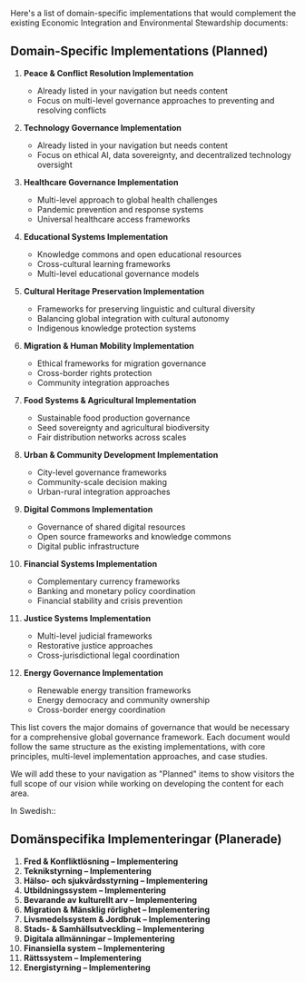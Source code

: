 Here's a list of domain-specific implementations that would complement the existing Economic Integration and Environmental Stewardship documents:

## Domain-Specific Implementations (Planned)

1. **Peace & Conflict Resolution Implementation**
   - Already listed in your navigation but needs content
   - Focus on multi-level governance approaches to preventing and resolving conflicts

2. **Technology Governance Implementation**
   - Already listed in your navigation but needs content
   - Focus on ethical AI, data sovereignty, and decentralized technology oversight

3. **Healthcare Governance Implementation**
   - Multi-level approach to global health challenges
   - Pandemic prevention and response systems
   - Universal healthcare access frameworks

4. **Educational Systems Implementation**
   - Knowledge commons and open educational resources
   - Cross-cultural learning frameworks
   - Multi-level educational governance models

5. **Cultural Heritage Preservation Implementation**
   - Frameworks for preserving linguistic and cultural diversity
   - Balancing global integration with cultural autonomy
   - Indigenous knowledge protection systems

6. **Migration & Human Mobility Implementation**
   - Ethical frameworks for migration governance
   - Cross-border rights protection
   - Community integration approaches

7. **Food Systems & Agricultural Implementation**
   - Sustainable food production governance
   - Seed sovereignty and agricultural biodiversity
   - Fair distribution networks across scales

8. **Urban & Community Development Implementation**
   - City-level governance frameworks
   - Community-scale decision making
   - Urban-rural integration approaches

9. **Digital Commons Implementation**
   - Governance of shared digital resources
   - Open source frameworks and knowledge commons
   - Digital public infrastructure

10. **Financial Systems Implementation**
    - Complementary currency frameworks
    - Banking and monetary policy coordination
    - Financial stability and crisis prevention

11. **Justice Systems Implementation**
    - Multi-level judicial frameworks
    - Restorative justice approaches
    - Cross-jurisdictional legal coordination

12. **Energy Governance Implementation**
    - Renewable energy transition frameworks
    - Energy democracy and community ownership
    - Cross-border energy coordination

This list covers the major domains of governance that would be necessary for a comprehensive global governance framework. Each document would follow the same structure as the existing implementations, with core principles, multi-level implementation approaches, and case studies.

We will add these to your navigation as "Planned" items to show visitors the full scope of our vision while working on developing the content for each area.

In Swedish::

## Domänspecifika Implementeringar (Planerade)

1. **Fred & Konfliktlösning – Implementering**  
2. **Teknikstyrning – Implementering**  
3. **Hälso- och sjukvårdsstyrning – Implementering**  
4. **Utbildningssystem – Implementering**  
5. **Bevarande av kulturellt arv – Implementering**  
6. **Migration & Mänsklig rörlighet – Implementering**  
7. **Livsmedelssystem & Jordbruk – Implementering**  
8. **Stads- & Samhällsutveckling – Implementering**  
9. **Digitala allmänningar – Implementering**  
10. **Finansiella system – Implementering**  
11. **Rättssystem – Implementering**  
12. **Energistyrning – Implementering**  

